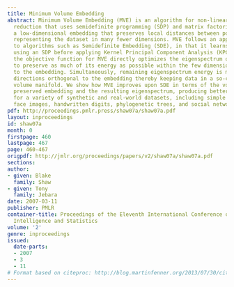 ```yaml
---
title: Minimum Volume Embedding
abstract: Minimum Volume Embedding (MVE) is an algorithm for non-linear dimensionality
  reduction that uses semidefinite programming (SDP) and matrix factorization to find
  a low-dimensional embedding that preserves local distances between points while
  representing the dataset in many fewer dimensions. MVE follows an approach similar
  to algorithms such as Semidefinite Embedding (SDE), in that it learns a kernel matrix
  using an SDP before applying Kernel Principal Component Analysis (KPCA). However,
  the objective function for MVE directly optimizes the eigenspectrum of the data
  to preserve as much of its energy as possible within the few dimensions available
  to the embedding. Simultaneously, remaining eigenspectrum energy is minimized in
  directions orthogonal to the embedding thereby keeping data in a so-called minimum
  volume manifold. We show how MVE improves upon SDE in terms of the volume of the
  preserved embedding and the resulting eigenspectrum, producing better visualizations
  for a variety of synthetic and real-world datasets, including simple toy examples,
  face images, handwritten digits, phylogenetic trees, and social networks.
pdf: http://proceedings.pmlr.press/shaw07a/shaw07a.pdf
layout: inproceedings
id: shaw07a
month: 0
firstpage: 460
lastpage: 467
page: 460-467
origpdf: http://jmlr.org/proceedings/papers/v2/shaw07a/shaw07a.pdf
sections: 
author:
- given: Blake
  family: Shaw
- given: Tony
  family: Jebara
date: 2007-03-11
publisher: PMLR
container-title: Proceedings of the Eleventh International Conference on Artificial
  Intelligence and Statistics
volume: '2'
genre: inproceedings
issued:
  date-parts:
  - 2007
  - 3
  - 11
# Format based on citeproc: http://blog.martinfenner.org/2013/07/30/citeproc-yaml-for-bibliographies/
---
```

